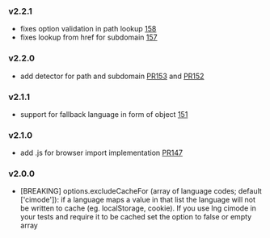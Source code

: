 ### v2.2.1
- fixes option validation in path lookup [158](https://github.com/i18next/i18next-browser-languageDetector/issues/158)
- fixes lookup from href for subdomain [157](https://github.com/i18next/i18next-browser-languageDetector/issues/157)

### v2.2.0
- add detector for path and subdomain [PR153](https://github.com/i18next/i18next-browser-languageDetector/pull/153) and [PR152](https://github.com/i18next/i18next-browser-languageDetector/pull/152)

### v2.1.1
- support for fallback language in form of object [151](https://github.com/i18next/i18next-browser-languageDetector/issues/151)

### v2.1.0
- add .js for browser import implementation [PR147](https://github.com/i18next/i18next-browser-languageDetector/pull/147)

### v2.0.0
- [BREAKING] options.excludeCacheFor (array of language codes; default ['cimode']): if a language maps a value in that list the language will not be written to cache (eg. localStorage, cookie). If you use lng cimode in your tests and require it to be cached set the option to false or empty array
